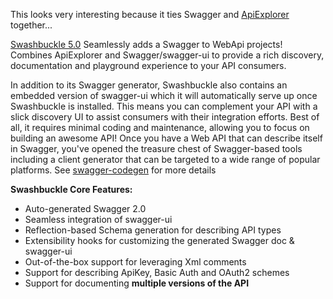 This looks very interesting because it ties Swagger and [ApiExplorer](https://github.com/OfficeCompliance/vNext-Investigations/wiki/Visual-Studio-Documentation-Features/_edit#apiexplorer) together...

[Swashbuckle 5.0](https://github.com/domaindrivendev/Swashbuckle) Seamlessly adds a Swagger to WebApi projects! Combines ApiExplorer and Swagger/swagger-ui to provide a rich discovery, documentation and playground experience to your API consumers.

In addition to its Swagger generator, Swashbuckle also contains an embedded version of swagger-ui which it will automatically serve up once Swashbuckle is installed. This means you can complement your API with a slick discovery UI to assist consumers with their integration efforts. Best of all, it requires minimal coding and maintenance, allowing you to focus on building an awesome API! Once you have a Web API that can describe itself in Swagger, you've opened the treasure chest of Swagger-based tools including a client generator that can be targeted to a wide range of popular platforms. See [swagger-codegen](https://github.com/swagger-api/swagger-codegen) for more details

**Swashbuckle Core Features:**
* Auto-generated Swagger 2.0
* Seamless integration of swagger-ui
* Reflection-based Schema generation for describing API types
* Extensibility hooks for customizing the generated Swagger doc & swagger-ui
* Out-of-the-box support for leveraging Xml comments
* Support for describing ApiKey, Basic Auth and OAuth2 schemes 
* Support for documenting **multiple versions of the API**